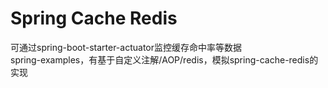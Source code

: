 # Spring Cache Redis

可通过spring-boot-starter-actuator监控缓存命中率等数据  
spring-examples，有基于自定义注解/AOP/redis，模拟spring-cache-redis的实现  